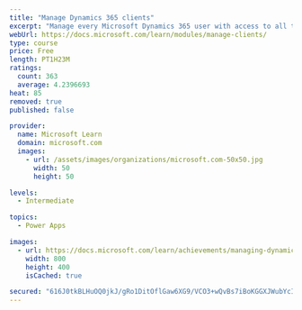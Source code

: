 ```yaml
---
title: "Manage Dynamics 365 clients"
excerpt: "Manage every Microsoft Dynamics 365 user with access to all the functionality and data included on their solution through a client. Let's focus on the pros and cons of every client and best practices when deploying these clients."
webUrl: https://docs.microsoft.com/learn/modules/manage-clients/
type: course
price: Free
length: PT1H23M
ratings:
  count: 363
  average: 4.2396693
heat: 85
removed: true
published: false

provider:
  name: Microsoft Learn
  domain: microsoft.com
  images:
    - url: /assets/images/organizations/microsoft.com-50x50.jpg
      width: 50
      height: 50

levels:
  - Intermediate

topics:
  - Power Apps

images:
  - url: https://docs.microsoft.com/learn/achievements/managing-dynamics-365-clients-social.png
    width: 800
    height: 400
    isCached: true

secured: "616J0tkBLHuOQ0jkJ/gRo1DitOflGaw6XG9/VCO3+wQvBs7iBoKGGXJWubYcIlkVeR9skcFac77mJKMRcrSpUyaMSBDmYFkclMMT0EDUotSMpXVlPvg+04N7CifFEqtvSr6RxrtTIn1ORCsr/WBleUDfW5eGj4hXa3qFjtpN45dJexI62PT1Ac+4UloifOc2sbcSi+Cr7CeytNi2hcqep1Ho0DOQ85GmrhF09jxF9vE5wYoKxBqhTG81FslR5m2ebK5y6ixWnQD7k12SwXjN7XKtNA2Hq0W2WQCGhAAF3AyBgR/EDBZXW66MF0Kncc4r3gntn9MPXO/OkQbG+FhpmxZ5THAkmn8p1iBKcEqntS4PVfuhl+lCzGPbkTiyWXODG17FJTdUc0AEU03H2EhDdoJlp4TxVXMu1oL0OUi+pB0=;Bv2Ek2+Di1iLtloQHPbM9w=="
---
```



